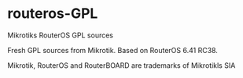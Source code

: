 # routeros-GPL
Mikrotiks RouterOS GPL sources

Fresh GPL sources from Mikrotik.
Based on RouterOS 6.41 RC38.

Mikrotik, RouterOS and RouterBOARD are trademarks of Mikrotikls SIA
